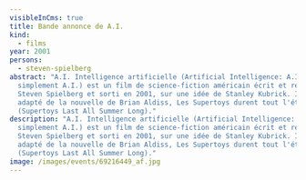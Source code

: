 ```yaml
---
visibleInCms: true
title: Bande annonce de A.I.
kind:
  - films
year: 2001
persons:
  - steven-spielberg
abstract: "A.I. Intelligence artificielle (Artificial Intelligence: A.I. ou
  simplement A.I.) est un film de science-fiction américain écrit et réalisé par
  Steven Spielberg et sorti en 2001, sur une idée de Stanley Kubrick. Il est
  adapté de la nouvelle de Brian Aldiss, Les Supertoys durent tout l'été
  (Supertoys Last All Summer Long)."
description: "A.I. Intelligence artificielle (Artificial Intelligence: A.I. ou
  simplement A.I.) est un film de science-fiction américain écrit et réalisé par
  Steven Spielberg et sorti en 2001, sur une idée de Stanley Kubrick. Il est
  adapté de la nouvelle de Brian Aldiss, Les Supertoys durent tout l'été
  (Supertoys Last All Summer Long)."
image: /images/events/69216449_af.jpg
---
```

